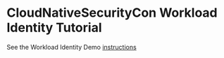 # CloudNativeSecurityCon Workload Identity Tutorial

See the Workload Identity Demo [instructions](./demo/README.md)